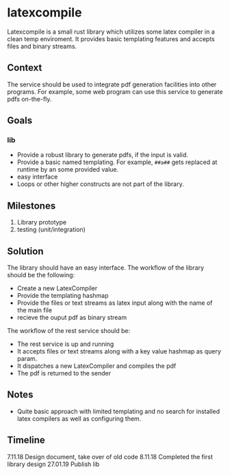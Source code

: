 
# latexcompile

Latexcompile is a small rust library which utilizes 
some latex compiler in a clean temp enviroment. 
It provides basic templating features and accepts files and binary streams.

## Context

The service should be used to integrate pdf generation facilities into
other programs. For example, some web program can use this service to
generate pdfs on-the-fly.

## Goals
### lib

* Provide a robust library to generate pdfs, if the input is valid.
* Provide a basic named templating. For example, `##a##` gets replaced at runtime by an some provided value. 
* easy interface
* Loops or other higher constructs are not part of the library.

## Milestones

1. Library prototype
3. testing (unit/integration)

## Solution

The library should have an easy interface.
The workflow of the library should be the following:
- Create a new LatexCompiler
- Provide the templating hashmap
- Provide the files or text streams as latex input
  along with the name of the main file
- recieve the ouput pdf as binary stream

The workflow of the rest service should be:
- The rest service is up and running
- It accepts files or text streams along with
  a key value hashmap as query param.
- It dispatches a new LatexCompiler and compiles the pdf
- The pdf is returned to the sender

## Notes

- Quite basic approach with limited templating
  and no search for installed latex compilers as
  well as configuring them.

## Timeline

7.11.18 Design document, take over of old code
8.11.18 Completed the first library design
27.01.19 Publish lib
